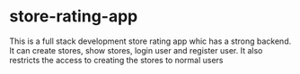 # store-rating-app
This is a full stack development store rating app whic has a strong backend. It can create stores, show stores, login user and register user. It also restricts the access to creating the stores to normal users
